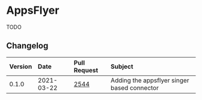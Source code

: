 # AppsFlyer

TODO

## Changelog

| Version | Date       | Pull Request                                           | Subject                                     |
| :------ | :--------- | :----------------------------------------------------- | :------------------------------------------ |
| 0.1.0   | 2021-03-22 | [2544](https://github.com/airbytehq/airbyte/pull/2544) | Adding the appsflyer singer based connector |
